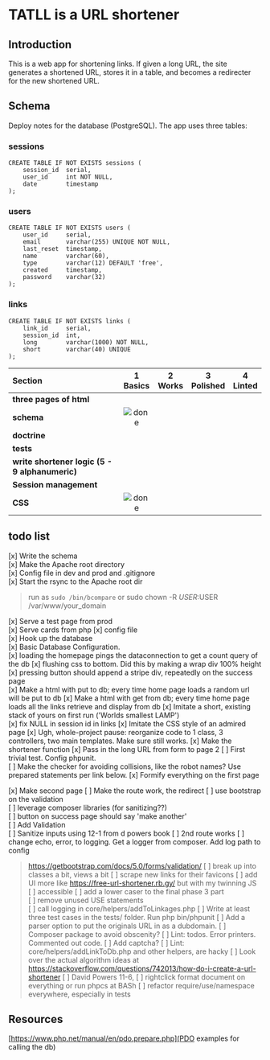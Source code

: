 # TATLL is a URL shortener

## Introduction

This is a web app for shortening links.  If given a long URL, the site generates a shortened URL, stores it in a table, and becomes a redirecter for the new shortened URL.

## Schema

Deploy notes for the database (PostgreSQL).  The app uses three tables:  

### sessions
```
CREATE TABLE IF NOT EXISTS sessions (
    session_id  serial,
    user_id     int NOT NULL,
    date        timestamp
);
```

### users
```
CREATE TABLE IF NOT EXISTS users (
    user_id     serial,
    email       varchar(255) UNIQUE NOT NULL,
    last_reset  timestamp,
    name        varchar(60),
    type        varchar(12) DEFAULT 'free',
    created     timestamp,
    password    varchar(32)
);
```

### links
```
CREATE TABLE IF NOT EXISTS links (
    link_id     serial,
    session_id  int,
    long        varchar(1000) NOT NULL,
    short       varchar(40) UNIQUE
);
```
[done]: https://user-images.githubusercontent.com/29199184/32275438-8385f5c0-bf0b-11e7-9406-42265f71e2bd.png "Done"

|               Section              | 1<br>Basics | 2<br>Works   | 3<br>Polished     | 4<br>Linted |
|:-------------------------------- |:-----------------:|:-------------:|:-------------:|:----------------:|
|**three pages of html**    |      |  |   |
|**schema**           |  ![done][done]        |    |  |                                  |
|**doctrine**           |       |  |  |                                  |
|**tests**    |     |  |   |                        |
|**write shortener logic (5 - 9 alphanumeric)**   |      |               |               |                                  |
|**Session management**         |                   |               |               |                                  |
|**CSS**         |![done][done]   |               |               |                                  |


## todo list
[x] Write the schema  
[x] Make the Apache root directory  
[x] Config file in dev and prod and .gitignore  
[x] Start the rsync to the Apache root dir  

> run as `sudo /bin/bcompare` 
or
> sudo chown -R $USER:$USER /var/www/your_domain

[x] Serve a test page  from prod  
[x] Serve cards from php
[x] config file   
[x] Hook up the database  
[x] Basic Database Configuration.  
[x] loading the homepage pings the dataconnection to get a count query of the db
[x] flushing css to bottom. Did this by making a wrap div 100% height 
[x] pressing button should append a stripe div, repeatedly on the success page  
[x] Make a html with put to db; every time home page loads a random url will be put to db
[x] Make a html with get from db; every time home page loads all the links retrieve and display from db
[x] Imitate a short, existing stack of yours on first run ('Worlds smallest LAMP')  
[x] fix NULL in session id in links
[x] Imitate the CSS style of an admired page
[x] Ugh, whole-project pause: reorganize code to 1 class, 3 controllers, two main templates. Make sure still works.
[x] Make the shortener function
[x] Pass in the long URL from form to page 2
[ ] First trivial test. Config phpunit.  
[ ] Make the checker for avoiding collisions, like the robot names? Use prepared statements per link below.
[x] Formify everything on the first page

[x] Make second page
[ ] Make the route work, the redirect
[ ] use bootstrap on the validation  
[ ] leverage composer libraries  (for sanitizing??)  
[ ] button on success page should say 'make another'   
[ ] Add Validation  
[ ] Sanitize inputs using 12-1 from d powers book
[ ] 2nd route works 
[ ] change echo, error, to logging.  Get a logger from composer. Add log path to config  
>  https://getbootstrap.com/docs/5.0/forms/validation/
[ ] break up into classes a bit, views a bit
[ ] scrape new links for their favicons
[ ] add UI more like https://free-url-shortener.rb.gy/ but with my twinning JS    
[ ] accessible 
[ ] add a lower caser to the final phase 3 part   
[ ] remove unused USE statements    
[ ] call logging in core/helpers/addToLinkages.php
[ ] Write at least three test cases in the tests/ folder. Run php bin/phpunit
[ ] Add a parser option to put the originals URL in as a dubdomain.
[ ] Composer package to avoid obscenity?
[ ] Lint: todos.  Error printers.  Commented out code.
[ ] Add captcha?
[ ] Lint: core/helpers/addLinkToDb.php and other helpers, are hacky
[ ] Look over the actual algorithm ideas at https://stackoverflow.com/questions/742013/how-do-i-create-a-url-shortener 
[ ] David Powers 11-6,
[ ] rightclick format document on everything or run phpcs at BASh 
[ ] refactor require/use/namespace everywhere, especially in tests

## Resources

[https://www.php.net/manual/en/pdo.prepare.php](PDO examples for calling the db)